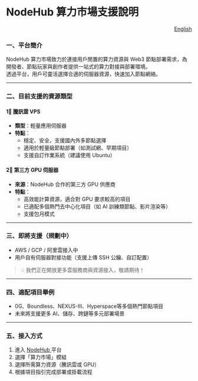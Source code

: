 # NodeHub 算力市場支援說明

<p align="right"><a href="https://docs.node-x.xyz/en/product-manual/nodehub/nodehub-compute-power-marketplace-support-guide">English</a></p>

### 一、平台簡介

NodeHub 算力市場致力於連接用戶閒置的算力資源與 Web3 節點部署需求，為開發者、節點玩家與創作者提供一站式的算力對接與部署環境。\
透過平台，用戶可靈活選擇合適的伺服器資源，快速加入節點網絡。

***

### 二、目前支援的資源類型

#### 1⃣ 騰訊雲 VPS

* **類型**：輕量應用伺服器
* **特點**：
  * 穩定、安全，支援國內外多節點選擇
  * 適用於輕量級節點部署（如測試網、早期項目）
  * 支援自訂作業系統（建議使用 Ubuntu）

#### 2⃣ 第三方 GPU 伺服器

* **來源**：NodeHub 合作的第三方 GPU 供應商
* **特點**：
  * 高效能計算資源，適合對 GPU 要求較高的項目
  * 已適配多個熱門去中心化項目（如 AI 訓練類節點、影片渲染等）
  * 支援包月模式

***

### 三、即將支援（規劃中）

* AWS / GCP / 阿里雲接入中
* 用戶自有伺服器對接功能（支援上傳 SSH 公鑰、自訂配置）

> 💡 我們正在開放更多雲服務商與資源接入，敬請期待！

***

### 四、適配項目舉例

* 0G、Boundless、NEXUS-III、Hyperspace等多個熱門節點項目
* 未來將支援更多 AI、儲存、跨鏈等多元部署場景

***

### 五、接入方式

1. 進入 [NodeHub ](https://hub.node-x.xyz)平台
2. 選擇「算力市場」模組
3. 選擇所需算力資源（騰訊雲或 GPU）
4. 根據項目指引完成部署或掛載流程
